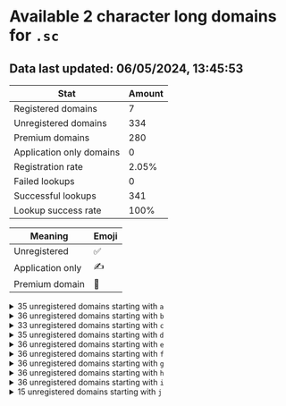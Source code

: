 # Available 2 character long domains for `.sc`

## Data last updated: 06/05/2024, 13:45:53

|Stat|Amount|
|--|--|
|Registered domains|7|
|Unregistered domains|334|
|Premium domains|280|
|Application only domains|0|
|Registration rate|2.05%|
|Failed lookups|0|
|Successful lookups|341|
|Lookup success rate|100%|


|Meaning|Emoji|
|--|--|
|Unregistered|:white_check_mark:|
|Application only|:writing_hand:|
|Premium domain|:gem:|

<details>
<summary>35 unregistered domains starting with <bold><code>a</code></bold></summary>

|Type|Domain|
|--|--|
|:gem:|`a0.sc`|
|:gem:|`a1.sc`|
|:gem:|`a2.sc`|
|:white_check_mark:|`a3.sc`|
|:gem:|`a4.sc`|
|:gem:|`a5.sc`|
|:gem:|`a6.sc`|
|:gem:|`a7.sc`|
|:gem:|`a8.sc`|
|:gem:|`a9.sc`|
|:gem:|`aa.sc`|
|:gem:|`ab.sc`|
|:gem:|`ad.sc`|
|:gem:|`ae.sc`|
|:white_check_mark:|`af.sc`|
|:gem:|`ag.sc`|
|:gem:|`ah.sc`|
|:gem:|`ai.sc`|
|:gem:|`aj.sc`|
|:gem:|`ak.sc`|
|:gem:|`al.sc`|
|:gem:|`am.sc`|
|:white_check_mark:|`an.sc`|
|:gem:|`ao.sc`|
|:gem:|`ap.sc`|
|:white_check_mark:|`aq.sc`|
|:white_check_mark:|`ar.sc`|
|:gem:|`as.sc`|
|:white_check_mark:|`at.sc`|
|:gem:|`au.sc`|
|:white_check_mark:|`av.sc`|
|:gem:|`aw.sc`|
|:white_check_mark:|`ax.sc`|
|:white_check_mark:|`ay.sc`|
|:white_check_mark:|`az.sc`|
</details>
<details>
<summary>36 unregistered domains starting with <bold><code>b</code></bold></summary>

|Type|Domain|
|--|--|
|:gem:|`b0.sc`|
|:gem:|`b1.sc`|
|:gem:|`b2.sc`|
|:gem:|`b3.sc`|
|:gem:|`b4.sc`|
|:white_check_mark:|`b5.sc`|
|:gem:|`b6.sc`|
|:gem:|`b7.sc`|
|:gem:|`b8.sc`|
|:gem:|`b9.sc`|
|:gem:|`ba.sc`|
|:gem:|`bb.sc`|
|:gem:|`bc.sc`|
|:gem:|`bd.sc`|
|:white_check_mark:|`be.sc`|
|:white_check_mark:|`bf.sc`|
|:gem:|`bg.sc`|
|:gem:|`bh.sc`|
|:gem:|`bi.sc`|
|:gem:|`bj.sc`|
|:gem:|`bk.sc`|
|:gem:|`bl.sc`|
|:white_check_mark:|`bm.sc`|
|:gem:|`bn.sc`|
|:gem:|`bo.sc`|
|:gem:|`bp.sc`|
|:white_check_mark:|`bq.sc`|
|:gem:|`br.sc`|
|:gem:|`bs.sc`|
|:gem:|`bt.sc`|
|:gem:|`bu.sc`|
|:white_check_mark:|`bv.sc`|
|:gem:|`bw.sc`|
|:gem:|`bx.sc`|
|:gem:|`by.sc`|
|:white_check_mark:|`bz.sc`|
</details>
<details>
<summary>33 unregistered domains starting with <bold><code>c</code></bold></summary>

|Type|Domain|
|--|--|
|:white_check_mark:|`c0.sc`|
|:gem:|`c1.sc`|
|:gem:|`c2.sc`|
|:gem:|`c3.sc`|
|:gem:|`c4.sc`|
|:gem:|`c5.sc`|
|:gem:|`c6.sc`|
|:gem:|`c7.sc`|
|:gem:|`c8.sc`|
|:white_check_mark:|`c9.sc`|
|:gem:|`ca.sc`|
|:gem:|`cb.sc`|
|:gem:|`cd.sc`|
|:gem:|`ce.sc`|
|:gem:|`cf.sc`|
|:white_check_mark:|`cg.sc`|
|:white_check_mark:|`ch.sc`|
|:gem:|`ci.sc`|
|:gem:|`cj.sc`|
|:gem:|`ck.sc`|
|:gem:|`cm.sc`|
|:gem:|`cn.sc`|
|:white_check_mark:|`cp.sc`|
|:gem:|`cq.sc`|
|:white_check_mark:|`cr.sc`|
|:gem:|`cs.sc`|
|:gem:|`ct.sc`|
|:white_check_mark:|`cu.sc`|
|:gem:|`cv.sc`|
|:gem:|`cw.sc`|
|:gem:|`cx.sc`|
|:gem:|`cy.sc`|
|:gem:|`cz.sc`|
</details>
<details>
<summary>35 unregistered domains starting with <bold><code>d</code></bold></summary>

|Type|Domain|
|--|--|
|:gem:|`d0.sc`|
|:gem:|`d1.sc`|
|:white_check_mark:|`d2.sc`|
|:gem:|`d3.sc`|
|:gem:|`d4.sc`|
|:gem:|`d5.sc`|
|:gem:|`d6.sc`|
|:gem:|`d7.sc`|
|:gem:|`d8.sc`|
|:gem:|`d9.sc`|
|:white_check_mark:|`da.sc`|
|:gem:|`db.sc`|
|:white_check_mark:|`dc.sc`|
|:white_check_mark:|`dd.sc`|
|:gem:|`de.sc`|
|:gem:|`df.sc`|
|:white_check_mark:|`dg.sc`|
|:gem:|`dh.sc`|
|:gem:|`di.sc`|
|:gem:|`dj.sc`|
|:gem:|`dk.sc`|
|:gem:|`dl.sc`|
|:gem:|`dm.sc`|
|:gem:|`dn.sc`|
|:gem:|`do.sc`|
|:gem:|`dp.sc`|
|:white_check_mark:|`dq.sc`|
|:gem:|`ds.sc`|
|:gem:|`dt.sc`|
|:gem:|`du.sc`|
|:gem:|`dv.sc`|
|:gem:|`dw.sc`|
|:gem:|`dx.sc`|
|:gem:|`dy.sc`|
|:gem:|`dz.sc`|
</details>
<details>
<summary>36 unregistered domains starting with <bold><code>e</code></bold></summary>

|Type|Domain|
|--|--|
|:white_check_mark:|`e0.sc`|
|:gem:|`e1.sc`|
|:gem:|`e2.sc`|
|:gem:|`e3.sc`|
|:gem:|`e4.sc`|
|:gem:|`e5.sc`|
|:white_check_mark:|`e6.sc`|
|:gem:|`e7.sc`|
|:gem:|`e8.sc`|
|:gem:|`e9.sc`|
|:gem:|`ea.sc`|
|:gem:|`eb.sc`|
|:white_check_mark:|`ec.sc`|
|:gem:|`ed.sc`|
|:gem:|`ee.sc`|
|:gem:|`ef.sc`|
|:white_check_mark:|`eg.sc`|
|:gem:|`eh.sc`|
|:gem:|`ei.sc`|
|:gem:|`ej.sc`|
|:gem:|`ek.sc`|
|:gem:|`el.sc`|
|:white_check_mark:|`em.sc`|
|:gem:|`en.sc`|
|:gem:|`eo.sc`|
|:gem:|`ep.sc`|
|:gem:|`eq.sc`|
|:gem:|`er.sc`|
|:gem:|`es.sc`|
|:gem:|`et.sc`|
|:white_check_mark:|`eu.sc`|
|:gem:|`ev.sc`|
|:gem:|`ew.sc`|
|:gem:|`ex.sc`|
|:gem:|`ey.sc`|
|:gem:|`ez.sc`|
</details>
<details>
<summary>36 unregistered domains starting with <bold><code>f</code></bold></summary>

|Type|Domain|
|--|--|
|:gem:|`f0.sc`|
|:white_check_mark:|`f1.sc`|
|:gem:|`f2.sc`|
|:gem:|`f3.sc`|
|:gem:|`f4.sc`|
|:gem:|`f5.sc`|
|:gem:|`f6.sc`|
|:gem:|`f7.sc`|
|:gem:|`f8.sc`|
|:gem:|`f9.sc`|
|:gem:|`fa.sc`|
|:gem:|`fb.sc`|
|:gem:|`fc.sc`|
|:gem:|`fd.sc`|
|:white_check_mark:|`fe.sc`|
|:gem:|`ff.sc`|
|:gem:|`fg.sc`|
|:gem:|`fh.sc`|
|:gem:|`fi.sc`|
|:gem:|`fj.sc`|
|:gem:|`fk.sc`|
|:gem:|`fl.sc`|
|:gem:|`fm.sc`|
|:gem:|`fn.sc`|
|:gem:|`fo.sc`|
|:gem:|`fp.sc`|
|:gem:|`fq.sc`|
|:gem:|`fr.sc`|
|:gem:|`fs.sc`|
|:white_check_mark:|`ft.sc`|
|:gem:|`fu.sc`|
|:gem:|`fv.sc`|
|:gem:|`fw.sc`|
|:gem:|`fx.sc`|
|:gem:|`fy.sc`|
|:gem:|`fz.sc`|
</details>
<details>
<summary>36 unregistered domains starting with <bold><code>g</code></bold></summary>

|Type|Domain|
|--|--|
|:gem:|`g0.sc`|
|:gem:|`g1.sc`|
|:gem:|`g2.sc`|
|:gem:|`g3.sc`|
|:gem:|`g4.sc`|
|:gem:|`g5.sc`|
|:gem:|`g6.sc`|
|:gem:|`g7.sc`|
|:gem:|`g8.sc`|
|:white_check_mark:|`g9.sc`|
|:gem:|`ga.sc`|
|:gem:|`gb.sc`|
|:gem:|`gc.sc`|
|:gem:|`gd.sc`|
|:gem:|`ge.sc`|
|:gem:|`gf.sc`|
|:gem:|`gg.sc`|
|:gem:|`gh.sc`|
|:gem:|`gi.sc`|
|:gem:|`gj.sc`|
|:gem:|`gk.sc`|
|:white_check_mark:|`gl.sc`|
|:white_check_mark:|`gm.sc`|
|:gem:|`gn.sc`|
|:gem:|`go.sc`|
|:gem:|`gp.sc`|
|:gem:|`gq.sc`|
|:white_check_mark:|`gr.sc`|
|:gem:|`gs.sc`|
|:gem:|`gt.sc`|
|:gem:|`gu.sc`|
|:gem:|`gv.sc`|
|:gem:|`gw.sc`|
|:gem:|`gx.sc`|
|:gem:|`gy.sc`|
|:gem:|`gz.sc`|
</details>
<details>
<summary>36 unregistered domains starting with <bold><code>h</code></bold></summary>

|Type|Domain|
|--|--|
|:gem:|`h0.sc`|
|:gem:|`h1.sc`|
|:gem:|`h2.sc`|
|:gem:|`h3.sc`|
|:white_check_mark:|`h4.sc`|
|:gem:|`h5.sc`|
|:gem:|`h6.sc`|
|:gem:|`h7.sc`|
|:white_check_mark:|`h8.sc`|
|:gem:|`h9.sc`|
|:gem:|`ha.sc`|
|:gem:|`hb.sc`|
|:gem:|`hc.sc`|
|:gem:|`hd.sc`|
|:gem:|`he.sc`|
|:gem:|`hf.sc`|
|:gem:|`hg.sc`|
|:gem:|`hh.sc`|
|:gem:|`hi.sc`|
|:gem:|`hj.sc`|
|:gem:|`hk.sc`|
|:gem:|`hl.sc`|
|:gem:|`hm.sc`|
|:gem:|`hn.sc`|
|:gem:|`ho.sc`|
|:gem:|`hp.sc`|
|:gem:|`hq.sc`|
|:gem:|`hr.sc`|
|:gem:|`hs.sc`|
|:gem:|`ht.sc`|
|:gem:|`hu.sc`|
|:gem:|`hv.sc`|
|:gem:|`hw.sc`|
|:gem:|`hx.sc`|
|:gem:|`hy.sc`|
|:gem:|`hz.sc`|
</details>
<details>
<summary>36 unregistered domains starting with <bold><code>i</code></bold></summary>

|Type|Domain|
|--|--|
|:gem:|`i0.sc`|
|:white_check_mark:|`i1.sc`|
|:gem:|`i2.sc`|
|:gem:|`i3.sc`|
|:gem:|`i4.sc`|
|:gem:|`i5.sc`|
|:gem:|`i6.sc`|
|:white_check_mark:|`i7.sc`|
|:gem:|`i8.sc`|
|:gem:|`i9.sc`|
|:gem:|`ia.sc`|
|:gem:|`ib.sc`|
|:white_check_mark:|`ic.sc`|
|:gem:|`id.sc`|
|:white_check_mark:|`ie.sc`|
|:gem:|`if.sc`|
|:white_check_mark:|`ig.sc`|
|:gem:|`ih.sc`|
|:gem:|`ii.sc`|
|:white_check_mark:|`ij.sc`|
|:gem:|`ik.sc`|
|:gem:|`il.sc`|
|:gem:|`im.sc`|
|:gem:|`in.sc`|
|:gem:|`io.sc`|
|:gem:|`ip.sc`|
|:gem:|`iq.sc`|
|:gem:|`ir.sc`|
|:gem:|`is.sc`|
|:gem:|`it.sc`|
|:gem:|`iu.sc`|
|:gem:|`iv.sc`|
|:gem:|`iw.sc`|
|:gem:|`ix.sc`|
|:white_check_mark:|`iy.sc`|
|:gem:|`iz.sc`|
</details>
<details>
<summary>15 unregistered domains starting with <bold><code>j</code></bold></summary>

|Type|Domain|
|--|--|
|:white_check_mark:|`ja.sc`|
|:white_check_mark:|`jb.sc`|
|:gem:|`jc.sc`|
|:gem:|`je.sc`|
|:gem:|`jf.sc`|
|:gem:|`jg.sc`|
|:gem:|`jh.sc`|
|:gem:|`jj.sc`|
|:gem:|`jk.sc`|
|:gem:|`jl.sc`|
|:gem:|`jm.sc`|
|:gem:|`jn.sc`|
|:gem:|`jo.sc`|
|:gem:|`jp.sc`|
|:gem:|`jq.sc`|
</details>
